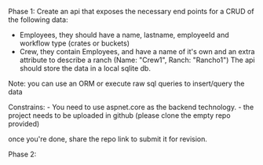 Phase 1:
Create an api that exposes the necessary end points for a CRUD of the following data:
- Employees, they should have a name, lastname, employeeId and workflow type (crates or buckets)
- Crew, they contain Employees, and have a name of it's own and an extra attribute to describe a ranch (Name: "Crew1", Ranch: "Rancho1")
The api should store the data in a local sqlite db.

Note: you can use an ORM or execute raw sql queries to insert/query the data

Constrains: 
	- You need to use aspnet.core as the backend technology.
	- the project needs to be uploaded in github (please clone the empty repo provided)

once you're done, share the repo link to submit it for revision.

Phase 2:
